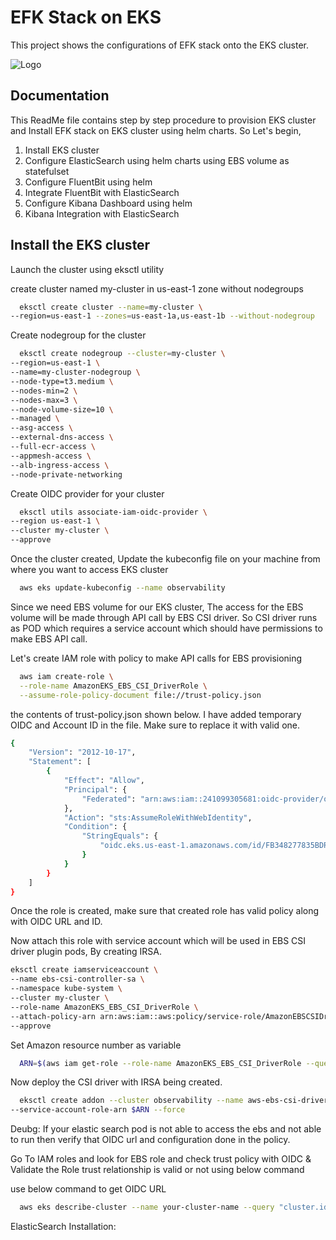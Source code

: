 
# EFK Stack on EKS

This project shows the configurations of EFK stack onto the EKS cluster.
 


![Logo](https://imgs.search.brave.com/7HRiScvUDVmqEKCLYaHvAE0_PqH7vA039HNdcAYO8_M/rs:fit:500:0:0:0/g:ce/aHR0cHM6Ly9kZXZv/cHNjdWJlLmNvbS9j/b250ZW50L2ltYWdl/cy8yMDI1LzAzL2lt/YWdlLTctNTYucG5n)


## Documentation

This ReadMe file contains step by step procedure to provision EKS cluster and Install EFK stack on EKS cluster using helm charts.
So Let's begin,

  1. Install EKS cluster
  2. Configure ElasticSearch using helm charts using EBS volume as statefulset
  3. Configure FluentBit using helm
  4. Integrate FluentBit with ElasticSearch
  4. Configure Kibana Dashboard using helm
  5. Kibana Integration with ElasticSearch




## Install the EKS cluster 

Launch the cluster using eksctl utility

create cluster named my-cluster in us-east-1 zone without nodegroups

```bash
  eksctl create cluster --name=my-cluster \
--region=us-east-1 --zones=us-east-1a,us-east-1b --without-nodegroup
```

Create nodegroup for the cluster

```bash
  eksctl create nodegroup --cluster=my-cluster \
--region=us-east-1 \
--name=my-cluster-nodegroup \
--node-type=t3.medium \
--nodes-min=2 \
--nodes-max=3 \
--node-volume-size=10 \
--managed \
--asg-access \
--external-dns-access \
--full-ecr-access \
--appmesh-access \
--alb-ingress-access \
--node-private-networking
```

Create OIDC provider for your cluster

```bash
  eksctl utils associate-iam-oidc-provider \
--region us-east-1 \
--cluster my-cluster \
--approve
```

Once the cluster created, Update the kubeconfig file on your machine from where you want to access EKS cluster

```bash
  aws eks update-kubeconfig --name observability
```

Since we need EBS volume for our EKS cluster, The access for the EBS volume will be made through API call by EBS CSI driver.
So CSI driver runs as POD which requires a service account which should have permissions to make EBS API call.

Let's create IAM role with policy to make API calls for EBS provisioning


```bash
  aws iam create-role \
  --role-name AmazonEKS_EBS_CSI_DriverRole \
  --assume-role-policy-document file://trust-policy.json
```

the contents of trust-policy.json shown below. I have added temporary OIDC and Account ID in the file. Make sure to replace it with valid one.


```bash
{
	"Version": "2012-10-17",
	"Statement": [
		{
			"Effect": "Allow",
			"Principal": {
				"Federated": "arn:aws:iam::241099305681:oidc-provider/oidc.eks.us-east-1.amazonaws.com/id/FB347EGDJE8293ED274664B"
			},
			"Action": "sts:AssumeRoleWithWebIdentity",
			"Condition": {
				"StringEquals": {
					"oidc.eks.us-east-1.amazonaws.com/id/FB348277835BDRGW274664B:aud": "sts.amazonaws.com"
				}
			}
		}
	]
}
```

Once the role is created, make sure that created role has valid policy along with OIDC URL and ID. 



Now attach this role with service account which will be used in EBS CSI driver plugin pods, By creating IRSA.

```bash
eksctl create iamserviceaccount \
--name ebs-csi-controller-sa \
--namespace kube-system \
--cluster my-cluster \
--role-name AmazonEKS_EBS_CSI_DriverRole \
--attach-policy-arn arn:aws:iam::aws:policy/service-role/AmazonEBSCSIDriverPolicy \
--approve
```

Set Amazon resource number as variable
```bash
  ARN=$(aws iam get-role --role-name AmazonEKS_EBS_CSI_DriverRole --query 'Role.Arn' --output text)
```

Now deploy the CSI driver with IRSA being created.
```bash
  eksctl create addon --cluster observability --name aws-ebs-csi-driver --version latest \
--service-account-role-arn $ARN --force
```
Deubg: If your elastic search pod is not able to access the ebs and not able to run then verify that OIDC url and configuration done in the policy.

Go To IAM roles and look for EBS role and check trust policy with OIDC  & Validate the Role trust relationship is valid or not using below command

use below command to get OIDC URL

```bash
  aws eks describe-cluster --name your-cluster-name --query "cluster.identity.oidc.issuer" --output text
```

ElasticSearch Installation:
